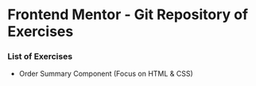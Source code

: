 # Frontend Mentor - Git Repository of Exercises

### List of Exercises

- Order Summary Component (Focus on HTML & CSS)



